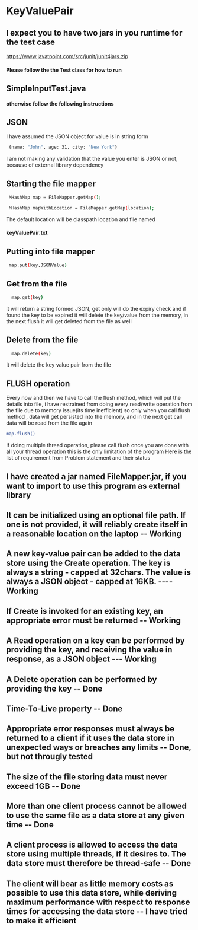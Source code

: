 # KeyValuePair

##  I expect you to have two jars in you runtime for the test case
https://www.javatpoint.com/src/junit/junit4jars.zip


#### Please follow the the Test class for how to run
## SimpleInputTest.java
#### otherwise follow the following instructions

## JSON 
 I have assumed the JSON object for value is in string form 
```bash
 {name: "John", age: 31, city: "New York"}
```

I am not making any validation that the value you enter is JSON or not, because of external library dependency

## Starting the file mapper 

```bash
 MHashMap map = FileMapper.getMap();
```

```bash
 MHashMap mapWithLocation = FileMapper.getMap(location);
```

 The default location will be classpath location and file named 
####    keyValuePair.txt
 
## Putting into file mapper
```bash
 map.put(key,JSONValue)
```
## Get from the file
```bash
  map.get(key)
```
 it will return a string formed JSON, get only will do the expiry check and if found the key to be expired it will delete the key/value from the memory,  in the next flush it will get deleted from the file as well

## Delete from the file
```bash
  map.delete(key)
```
It will delete the key value pair from the file

## FLUSH operation
Every now and then we have to call the flush method, which will put the details into file, i have restrained from doing every read/write operation from the file due to memory issue(its time inefficient) so only when you call flush method , data will get persisted into the memory, and in the next get call data will be read from the file again

```bash  
map.flush()
```
If doing multiple thread operation, please call flush once you are done with all your thread operation
this is the only limitation of the program
Here is the list of requirement from Problem statement and their status

## I have created a jar named FileMapper.jar, if you want to import to use this program as external library

## It can be initialized using an optional file path. If one is not provided, it will reliably create itself in a reasonable location on the laptop -- Working

## A new key-value pair can be added to the data store using the Create operation. The key is always a string - capped at 32chars. The value is always a JSON object - capped at 16KB. ----Working

## If Create is invoked for an existing key, an appropriate error must be returned -- Working

## A Read operation on a key can be performed by providing the key, and receiving the value in response, as a JSON object --- Working

## A Delete operation can be performed by providing the key -- Done

## Time-To-Live property -- Done

## Appropriate error responses must always be returned to a client if it uses the data store in unexpected ways or breaches any limits -- Done, but not througly tested

## The size of the file storing data must never exceed 1GB -- Done

## More than one client process cannot be allowed to use the same file as a data store at any given time -- Done

## A client process is allowed to access the data store using multiple threads, if it desires to. The data store must therefore be thread-safe -- Done

## The client will bear as little memory costs as possible to use this data store, while deriving maximum performance with respect to response times for accessing the data store -- I have tried to make it efficient
